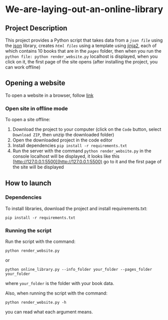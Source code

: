 # We-are-laying-out-an-online-library

## Project Description
This project provides a Python script that takes data from a *`json file`* using the [json](https://pythonworld.ru/moduli/modul-json.html) library, creates *`html files`* using a template using [jinja2](https://pypi.org/project/Jinja2/), each of which contains 10 books that are in the *`pages`* folder, then when you run the `python file: python render_website.py` localhost is displayed, when you click on it, the first page of the site opens (after installing the project, you can work offline)

## Opening a website
To open a website in a browser, follow [link](https://aw1ks.github.io/We-are-laying-out-an-online-library/pages/index1.html)
### Open site in offline mode
To open a site offline:
1. Download the project to your computer (click on the `Code` button, select `Download ZIP`, then unzip the downloaded folder)
2. Open the downloaded project in the code editor
3. Install dependencies `pip install -r requirements.txt`
4. Run the server with the command `python render_website.py` in the console localhost will be displayed, it looks like this [http://127.0.0.1:5500](http://127.0.0.1:5500) go to it and the first page of the site will be displayed

## How to launch
### Dependencies
To install libraries, download the project and install requirements.txt:
```
pip install -r requirements.txt
```
### Running the script
Run the script with the command:
```
python render_website.py
```
or
```
python online_library.py --info_folder your_folder --pages_folder your_folder
```
where `your_folder` is the folder with your book data.

Also, when running the script with the command:
```
python render_website.py -h
```
you can read what each argument means. 
